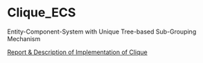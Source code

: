 # Clique_ECS
Entity-Component-System with Unique Tree-based Sub-Grouping Mechanism


[Report & Description of Implementation of Clique](https://github.com/APeculiarCamber/Clique_ECS/blob/main/HPCCT_ECS_Project_Report.pdf)